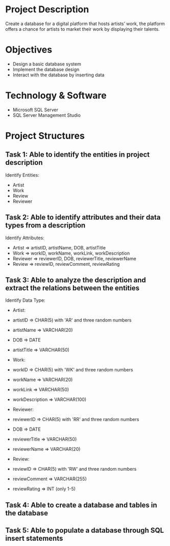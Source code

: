# Project Description
Create a database for a digital platform that hosts artists’ work, the platform offers a chance for artists to market their work by displaying their talents. 

# Objectives
- Design a basic database system
- Implement the database design
- Interact with the database by inserting data

# Technology & Software
- Microsoft SQL Server
- SQL Server Management Studio

# Project Structures
## Task 1: Able to identify the entities in project description
Identify Entities:
 - Artist
 - Work
 - Review
 - Reviewer
 
 
## Task 2: Able to identify attributes and their data types from a description
Identify Attributes:
 * Artist => artistID, artistName, DOB, artistTitle
 * Work => workID, workName, workLink, workDescription
 * Reviewer => reviewerID, DOB, reviewerTitle, reviewerName
 * Review => reviewID, reviewComment, reviewRating
 
## Task 3: Able to analyze the description and extract the relations between the entities
Identify Data Type:
 * Artist:
 *  artistID => CHAR(5) with 'AR' and three random numbers 
 *  artistName => VARCHAR(20) 
 *  DOB => DATE 
 *  artistTitle => VARCHAR(50)
 
 
 * Work:
 *  workID => CHAR(5) with 'WK' and three random numbers
 *  workName => VARCHAR(20)
 *  workLink => VARCHAR(50)
 *  workDescription => VARCHAR(100)
 
 
 * Reviewer:
 *  reviewerID => CHAR(5) with 'RR' and three random numbers 
 *  DOB => DATE 
 *  reviewerTitle => VARCHAR(50)
 *  reviewerName => VARCHAR(20)
 
 
 * Review:
 *  reviewID => CHAR(5) with 'RW' and three random numbers 
 *  reviewComment => VARCHAR(255)
 *  reviewRating => INT (only 1-5) 
 
## Task 4: Able to create a database and tables in the database

## Task 5: Able to populate a database through SQL insert statements 
